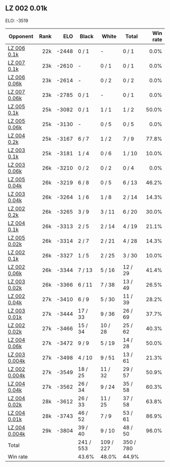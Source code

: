 ## LZ 002 0.01k ##

ELO: -3519

Opponent | Rank | ELO | Black | White | Total | Win rate
---------|-----:|----:|-------|-------|-------|-------:
[LZ 006 0.1k](LZ%20006%200.1k.md) | 22k | -2448 | 0 / 1 | - | 0 / 1 | 0.0%
[LZ 007 0.1k](LZ%20007%200.1k.md) | 23k | -2610 | - | 0 / 1 | 0 / 1 | 0.0%
[LZ 006 0.06k](LZ%20006%200.06k.md) | 23k | -2614 | - | 0 / 2 | 0 / 2 | 0.0%
[LZ 007 0.06k](LZ%20007%200.06k.md) | 23k | -2785 | 0 / 1 | - | 0 / 1 | 0.0%
[LZ 005 0.1k](LZ%20005%200.1k.md) | 25k | -3082 | 0 / 1 | 1 / 1 | 1 / 2 | 50.0%
[LZ 005 0.06k](LZ%20005%200.06k.md) | 25k | -3130 | - | 0 / 5 | 0 / 5 | 0.0%
[LZ 004 0.2k](LZ%20004%200.2k.md) | 25k | -3167 | 6 / 7 | 1 / 2 | 7 / 9 | 77.8%
[LZ 003 0.1k](LZ%20003%200.1k.md) | 25k | -3181 | 1 / 4 | 0 / 6 | 1 / 10 | 10.0%
[LZ 003 0.06k](LZ%20003%200.06k.md) | 26k | -3210 | 0 / 2 | 0 / 2 | 0 / 4 | 0.0%
[LZ 005 0.04k](LZ%20005%200.04k.md) | 26k | -3219 | 6 / 8 | 0 / 5 | 6 / 13 | 46.2%
[LZ 003 0.04k](LZ%20003%200.04k.md) | 26k | -3264 | 1 / 6 | 1 / 8 | 2 / 14 | 14.3%
[LZ 002 0.2k](LZ%20002%200.2k.md) | 26k | -3265 | 3 / 9 | 3 / 11 | 6 / 20 | 30.0%
[LZ 004 0.1k](LZ%20004%200.1k.md) | 26k | -3313 | 2 / 5 | 2 / 14 | 4 / 19 | 21.1%
[LZ 005 0.02k](LZ%20005%200.02k.md) | 26k | -3314 | 2 / 7 | 2 / 21 | 4 / 28 | 14.3%
[LZ 002 0.1k](LZ%20002%200.1k.md) | 26k | -3327 | 1 / 5 | 2 / 25 | 3 / 30 | 10.0%
[LZ 002 0.06k](LZ%20002%200.06k.md) | 26k | -3344 | 7 / 13 | 5 / 16 | 12 / 29 | 41.4%
[LZ 003 0.02k](LZ%20003%200.02k.md) | 26k | -3366 | 6 / 11 | 7 / 38 | 13 / 49 | 26.5%
[LZ 002 0.04k](LZ%20002%200.04k.md) | 27k | -3410 | 6 / 9 | 5 / 30 | 11 / 39 | 28.2%
[LZ 003 0.01k](LZ%20003%200.01k.md) | 27k | -3444 | 17 / 33 | 9 / 36 | 26 / 69 | 37.7%
[LZ 002 0.02k](LZ%20002%200.02k.md) | 27k | -3466 | 15 / 34 | 10 / 28 | 25 / 62 | 40.3%
[LZ 004 0.06k](LZ%20004%200.06k.md) | 27k | -3472 | 9 / 9 | 5 / 19 | 14 / 28 | 50.0%
[LZ 003 0.004k](LZ%20003%200.004k.md) | 27k | -3498 | 4 / 10 | 9 / 51 | 13 / 61 | 21.3%
[LZ 002 0.004k](LZ%20002%200.004k.md) | 27k | -3549 | 18 / 25 | 11 / 32 | 29 / 57 | 50.9%
[LZ 004 0.04k](LZ%20004%200.04k.md) | 27k | -3562 | 26 / 34 | 9 / 24 | 35 / 58 | 60.3%
[LZ 004 0.02k](LZ%20004%200.02k.md) | 28k | -3612 | 26 / 33 | 11 / 25 | 37 / 58 | 63.8%
[LZ 004 0.01k](LZ%20004%200.01k.md) | 28k | -3743 | 46 / 52 | 7 / 9 | 53 / 61 | 86.9%
[LZ 004 0.004k](LZ%20004%200.004k.md) | 29k | -3804 | 39 / 40 | 9 / 10 | 48 / 50 | 96.0%
Total | | | 241 / 553 | 109 / 227 | 350 / 780 | 
Win rate| | | 43.6% | 48.0% | 44.9% | 
